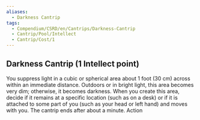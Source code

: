 ```yaml
---
aliases:
  - Darkness Cantrip
tags:
  - Compendium/CSRD/en/Cantrips/Darkness-Cantrip
  - Cantrip/Pool/Intellect
  - Cantrip/Cost/1
---
```

  
## Darkness Cantrip   (1 Intellect point)  
You suppress light in a cubic or spherical area about 1 foot (30 cm) across within an immediate distance. Outdoors or in bright light, this area becomes very dim; otherwise, it becomes darkness. When you create this area, decide if it remains at a specific location (such as on a desk) or if it is attached to some part of you (such as your head or left hand) and moves with you. The cantrip ends after about a minute. Action  
